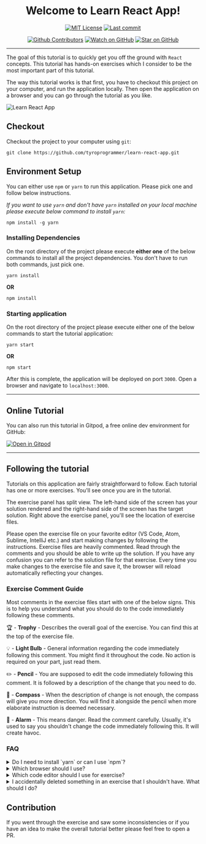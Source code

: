 <div style="text-align:center">
    <h1>Welcome to Learn React App!</h1>

<!-- prettier-ignore-start -->
[![MIT License][license-badge]][license]
[![Last commit][github-last-commit-badge]][github-commit]

[![Github Contributors][github-contributors-badge]][github-contributors]
[![Watch on GitHub][github-watch-badge]][github-watch]
[![Star on GitHub][github-star-badge]][github-star]
<!-- prettier-ignore-end -->
</div>

<hr/>

The goal of this tutorial is to quickly get you off the ground with `React` concepts. This tutorial has hands-on exercises which I consider to be the most important part of this tutorial.

The way this tutorial works is that first, you have to checkout this project on your computer, and run the application locally. Then open the application on a browser and you can go through the tutorial as you like.

![Learn React App](./public/Learn_React_App.gif "Learn React App")


## Checkout

Checkout the project to your computer using `git`:

```
git clone https://github.com/tyroprogrammer/learn-react-app.git
```

## Environment Setup

You can either use `npm` or `yarn` to run this application. Please pick one and follow below instructions.

*If you want to use `yarn` and don't have `yarn` installed on your local machine please execute below command to install `yarn`:*

```
npm install -g yarn
```

### Installing Dependencies

On the root directory of the project please execute **either one** of the below commands to install all the project dependencies. You don't have to run both commands, just pick one.

```
yarn install
```

**OR**

```
npm install
```

### Starting application

On the root directory of the project please execute either one of the below commands to start the tutorial application:

```
yarn start
```

**OR**
```
npm start
```

After this is complete, the application will be deployed on port `3000`. Open a browser and navigate to `localhost:3000`.

-----

## Online Tutorial

You can also run this tutorial in Gitpod, a free online dev environment for GitHub:

[![Open in Gitpod](https://gitpod.io/button/open-in-gitpod.svg)](https://gitpod.io/#https://github.com/tyroprogrammer/learn-react-app/blob/master/src/exercise/01-HelloWorld.js)

-----

## Following the tutorial

Tutorials on this application are fairly straightforward to follow. Each tutorial has one or more exercises. You'll see once you are in the tutorial.

The exercise panel has split view. The left-hand side of the screen has your solution rendered and the right-hand side of the screen has the target solution.
Right above the exercise panel, you'll see the location of exercise files.

Please open the exercise file on your favorite editor (VS Code, Atom, Sublime, IntelliJ etc.) and start making changes by following the instructions. Exercise files are heavily commented. Read through the comments and you should be able to write up the solution. If you have any confusion you can refer to the solution file for that exercise. Every time you make changes to the exercise file and save it, the browser will reload automatically reflecting your changes.

### Exercise Comment Guide

Most comments in the exercise files start with one of the below signs. This is to help you understand what you should do to the code immediately following these comments.

🏆 - **Trophy** - Describes the overall goal of the exercise. You can find this at the top of the exercise file.

💡 - **Light Bulb** - General information regarding the code immediately following this comment. You might find it throughout the code. No action is required on your part, just read them.

✏️   - **Pencil** - You are supposed to edit the code immediately following this comment. It is followed by a description of the change that you need to do.

🧭  - **Compass** - When the description of change is not enough, the compass will give you more direction. You will find it alongside the pencil when more elaborate instruction is deemed necessary.

🚨 - **Alarm** - This means danger. Read the comment carefully. Usually, it's used to say you shouldn't change the code immediately following this. It will create havoc.

### FAQ

<details>
    <summary>Do I need to install `yarn` or can I use `npm`?</summary>
    <p>You don't really need yarn. Just use npm if you like.</p>
</details>

<details>
    <summary>Which browser should I use?</summary>
    <p>This tutorial has been tested in Chrome only so I highly recommend you use Chrome.</p>
</details>

<details>
    <summary>Which code editor should I use for exercise?</summary>
    <p>Anything really (Sublime, Atom, VS Code, IntelliJ) - its your preference.</p>
</details>

<details>
    <summary>I accidentally deleted something in an exercise that I shouldn't have. What should I do?</summary>
    <p>The easiest way is to just revert back to the previous version on your editor. If you want to start anew, then just checkout that particular file from GitHub again using something like:<pre><code>git checkout HEAD --  exercise/01-helloWorld.js</code></pre>
    </p>
</details>

## Contribution

If you went through the exercise and saw some inconsistencies or if you have an idea to make the overall tutorial better please feel free to open a PR.


<!--LINKS -->
<!-- prettier-ignore-start -->
[license-badge]: https://img.shields.io/github/license/tyroprogrammer/learn-react-app.svg?style=flat
[license]: https://github.com/tyroprogrammer/learn-react-app/blob/master/LICENSE
[github-watch-badge]: https://img.shields.io/github/watchers/tyroprogrammer/learn-react-app.svg?style=social
[github-watch]: https://github.com/tyroprogrammer/learn-react-app/watchers
[github-star-badge]: https://img.shields.io/github/stars/tyroprogrammer/learn-react-app.svg?style=social
[github-star]: https://github.com/tyroprogrammer/learn-react-app/stargazers
[github-last-commit-badge]: https://img.shields.io/github/last-commit/tyroprogrammer/learn-react-app.svg?style=flat
[github-commit]: https://github.com/tyroprogrammer/learn-react-app/commits/master
[github-contributors-badge]: https://img.shields.io/github/contributors/tyroprogrammer/learn-react-app.svg?style=social
[github-contributors]: https://github.com/tyroprogrammer/learn-react-app/graphs/contributors
<!-- prettier-ignore-end -->
